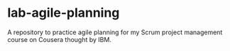 # lab-agile-planning
A repository to practice agile planning for my Scrum project management course on Cousera thought by IBM.
